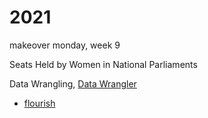 # 2021

makeover monday, week 9

Seats Held by Women in National Parliaments

Data Wrangling, [Data Wrangler](http://vis.stanford.edu/wrangler/)

* [flourish](https://aaizemberg.github.io/vis/2021/w09_flourish.html)
